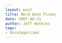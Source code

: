 ```yaml
---
layout: post
title: Nerd Date Picker
date: 2007-08-31
author: Jeff Watkins
tags:
- Uncategorized
---
```


